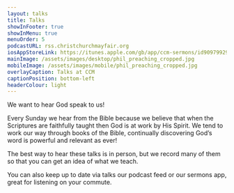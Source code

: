 ```yaml
---
layout: talks
title: Talks
showInFooter: true
showInMenu: true
menuOrder: 5
podcastURL: rss.christchurchmayfair.org
iosAppStoreLink: https://itunes.apple.com/gb/app/ccm-sermons/id909799295?mt=8&at=10l6Xd
mainImage: /assets/images/desktop/phil_preaching_cropped.jpg
mobileImage: /assets/images/mobile/phil_preaching_cropped.jpg
overlayCaption: Talks at CCM
captionPosition: bottom-left
headerColour: light
---
```

We want to hear God speak to us!

Every Sunday we hear from the Bible because we believe that when the Scriptures are faithfully taught then God is at work by His Spirit.  We tend to work our way through books of the Bible, continually discovering God’s word is powerful and relevant as ever!

The best way to hear these talks is in person, but we record many of them so that you can get an idea of what we teach.

You can also keep up to date via talks our podcast feed or our sermons app, great for listening on your commute.
